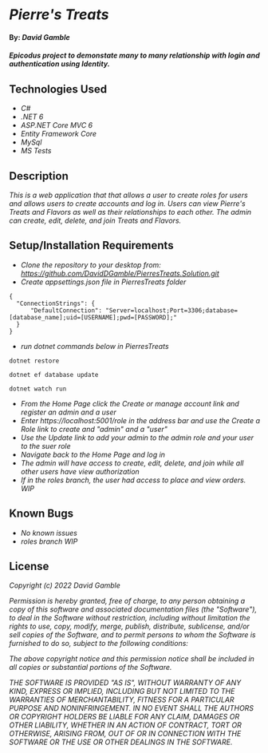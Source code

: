 # _Pierre's Treats_

#### By: _**David Gamble**_

#### _Epicodus project to demonstate many to many relationship with login and authentication using Identity._

## Technologies Used

* _C#_
* _.NET 6_
* _ASP.NET Core MVC 6_
* _Entity Framework Core_
* _MySql_
* _MS Tests_

## Description

_This is a web application that that allows a user to create roles for users and allows users to create accounts and log in.  Users can view Pierre's Treats and Flavors as well as their relationships to each other.  The admin can create, edit, delete, and join Treats and Flavors._

## Setup/Installation Requirements

* _Clone the repository to your desktop from: https://github.com/DavidDGamble/PierresTreats.Solution.git_
* _Create appsettings.json file in PierresTreats folder_
```
{
  "ConnectionStrings": {
      "DefaultConnection": "Server=localhost;Port=3306;database=[database_name];uid=[USERNAME];pwd=[PASSWORD];"
  }
}
```
* _run dotnet commands below in PierresTreats_
```
dotnet restore
```
```
dotnet ef database update
```
```
dotnet watch run
```
* _From the Home Page click the Create or manage account link and register an admin and a user_
* _Enter https://localhost:5001/role in the address bar and use the Create a Role link to create and "admin" and a "user"_
* _Use the Update link to add your admin to the admin role and your user to the suer role_
* _Navigate back to the Home Page and log in_
* _The admin will have access to create, edit, delete, and join while all other users have view authorization_
* _If in the roles branch, the user had access to place and view orders. WIP_

## Known Bugs

* _No known issues_
* _roles branch WIP_

## License

_Copyright (c) 2022 David Gamble_

_Permission is hereby granted, free of charge, to any person obtaining a copy of this software and associated documentation files (the "Software"), to deal in the Software without restriction, including without limitation the rights to use, copy, modify, merge, publish, distribute, sublicense, and/or sell copies of the Software, and to permit persons to whom the Software is furnished to do so, subject to the following conditions:_

_The above copyright notice and this permission notice shall be included in all copies or substantial portions of the Software._

_THE SOFTWARE IS PROVIDED "AS IS", WITHOUT WARRANTY OF ANY KIND, EXPRESS OR IMPLIED, INCLUDING BUT NOT LIMITED TO THE WARRANTIES OF MERCHANTABILITY, FITNESS FOR A PARTICULAR PURPOSE AND NONINFRINGEMENT. IN NO EVENT SHALL THE AUTHORS OR COPYRIGHT HOLDERS BE LIABLE FOR ANY CLAIM, DAMAGES OR OTHER LIABILITY, WHETHER IN AN ACTION OF CONTRACT, TORT OR OTHERWISE, ARISING FROM, OUT OF OR IN CONNECTION WITH THE SOFTWARE OR THE USE OR OTHER DEALINGS IN THE SOFTWARE._
